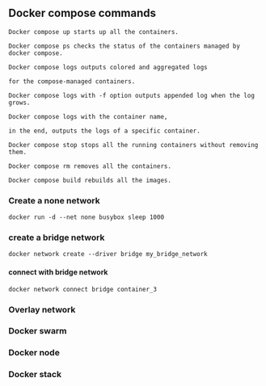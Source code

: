 ## Docker compose commands

```
Docker compose up starts up all the containers.

Docker compose ps checks the status of the containers managed by docker compose.

Docker compose logs outputs colored and aggregated logs

for the compose-managed containers.

Docker compose logs with -f option outputs appended log when the log grows.

Docker compose logs with the container name,

in the end, outputs the logs of a specific container.

Docker compose stop stops all the running containers without removing them.

Docker compose rm removes all the containers.

Docker compose build rebuilds all the images.
```

### Create a none network
`docker run -d --net none busybox sleep 1000`

### create a bridge network
`docker network create --driver bridge my_bridge_network`

#### connect with bridge network
`docker network connect bridge container_3`



### Overlay network


### Docker swarm
### Docker node
### Docker stack